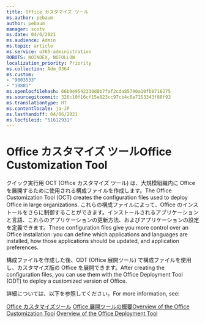 ```yaml
---
title: Office カスタマイズ ツール
ms.author: pebaum
author: pebaum
manager: scotv
ms.date: 04/6/2021
ms.audience: Admin
ms.topic: article
ms.service: o365-administration
ROBOTS: NOINDEX, NOFOLLOW
localization_priority: Priority
ms.collection: Adm_O364
ms.custom:
- "9003533"
- "10881"
ms.openlocfilehash: 66b9e9542330d0b7faf2cda85790a10fb8716275
ms.sourcegitcommit: 326c10f16cf15e823cc97cb4c6a7153343f88f93
ms.translationtype: HT
ms.contentlocale: ja-JP
ms.lasthandoff: 04/06/2021
ms.locfileid: "51612931"
---
```

# <a name="office-customization-tool"></a><span data-ttu-id="c2a84-102">Office カスタマイズ ツール</span><span class="sxs-lookup"><span data-stu-id="c2a84-102">Office Customization Tool</span></span>

<span data-ttu-id="c2a84-103">クイック実行用 OCT (Office カスタマイズ ツール) は、大規模組織内に Office を展開するために使用される構成ファイルを作成します。</span><span class="sxs-lookup"><span data-stu-id="c2a84-103">The Office Customization Tool (OCT) creates the configuration files used to deploy Office in large organizations.</span></span> <span data-ttu-id="c2a84-104">これらの構成ファイルによって、Office のインストールをさらに制御することができます。インストールされるアプリケーションと言語、これらのアプリケーションの更新方法、およびアプリケーションの設定を定義できます。</span><span class="sxs-lookup"><span data-stu-id="c2a84-104">These configuration files give you more control over an Office installation: you can define which applications and languages are installed, how those applications should be updated, and application preferences.</span></span> 

<span data-ttu-id="c2a84-105">構成ファイルを作成した後、ODT (Office 展開ツール) で構成ファイルを使用し、カスタマイズ版の Office を展開できます。</span><span class="sxs-lookup"><span data-stu-id="c2a84-105">After creating the configuration files, you can use them with the Office Deployment Tool (ODT) to deploy a customized version of Office.</span></span> 

<span data-ttu-id="c2a84-106">詳細については、以下を参照してください。</span><span class="sxs-lookup"><span data-stu-id="c2a84-106">For more information, see:</span></span>

<span data-ttu-id="c2a84-107">[Office カスタマイズツール](https://docs.microsoft.com/deployoffice/overview-of-the-office-customization-tool-for-click-to-run)
[Office 展開ツールの概要](https://docs.microsoft.com/deployoffice/overview-office-deployment-tool)</span><span class="sxs-lookup"><span data-stu-id="c2a84-107">[Overview of the Office Customization Tool](https://docs.microsoft.com/deployoffice/overview-of-the-office-customization-tool-for-click-to-run)
[Overview of the Office Deployment Tool](https://docs.microsoft.com/deployoffice/overview-office-deployment-tool)</span></span>